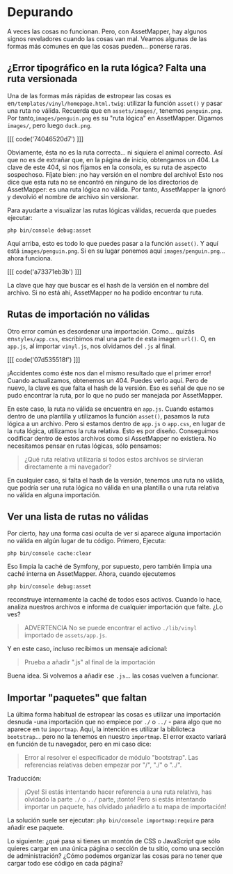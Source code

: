 # Depurando

A veces las cosas no funcionan. Pero, con AssetMapper, hay algunos signos reveladores cuando las cosas van mal. Veamos algunas de las formas más comunes en que las cosas pueden... ponerse raras.

## ¿Error tipográfico en la ruta lógica? Falta una ruta versionada

Una de las formas más rápidas de estropear las cosas es en`/templates/vinyl/homepage.html.twig`: utilizar la función `asset()` y pasar una ruta no válida. Recuerda que en `assets/images/`, tenemos `penguin.png`. Por tanto,`images/penguin.png` es su "ruta lógica" en AssetMapper. Digamos `images/`, pero luego `duck.png`.

[[[ code('74046520d7') ]]]

Obviamente, ésta no es la ruta correcta... ni siquiera el animal correcto. Así que no es de extrañar que, en la página de inicio, obtengamos un 404. La clave de este 404, si nos fijamos en la consola, es su ruta de aspecto sospechoso. Fíjate bien: ¡no hay versión en el nombre del archivo! Esto nos dice que esta ruta no se encontró en ninguno de los directorios de AssetMapper: es una ruta lógica no válida. Por tanto, AssetMapper la ignoró y devolvió el nombre de archivo sin versionar.

Para ayudarte a visualizar las rutas lógicas válidas, recuerda que puedes ejecutar:

```terminal
php bin/console debug:asset
```

Aquí arriba, esto es todo lo que puedes pasar a la función `asset()`. Y aquí está `images/penguin.png`. Si en su lugar ponemos aquí `images/penguin.png`... ahora funciona.

[[[ code('a73371eb3b') ]]]

La clave que hay que buscar es el hash de la versión en el nombre del archivo. Si no está ahí, AssetMapper no ha podido encontrar tu ruta.

## Rutas de importación no válidas

Otro error común es desordenar una importación. Como... quizás en`styles/app.css`, escribimos mal una parte de esta imagen `url()`. O, en `app.js`, al importar `vinyl.js`, nos olvidamos del `.js` al final.

[[[ code('07d535518f') ]]]

¡Accidentes como éste nos dan el mismo resultado que el primer error! Cuando actualizamos, obtenemos un 404. Puedes verlo aquí. Pero de nuevo, la clave es que falta el hash de la versión. Eso es señal de que no se pudo encontrar la ruta, por lo que no pudo ser manejada por AssetMapper.

En este caso, la ruta no válida se encuentra en `app.js`. Cuando estamos dentro de una plantilla y utilizamos la función `asset()`, pasamos la ruta lógica a un archivo. Pero si estamos dentro de `app.js` o `app.css`, en lugar de la ruta lógica, utilizamos la ruta relativa. Esto es por diseño. Conseguimos codificar dentro de estos archivos como si AssetMapper no existiera. No necesitamos pensar en rutas lógicas, sólo pensamos:

> ¿Qué ruta relativa utilizaría si todos estos archivos se sirvieran directamente
> a mi navegador?

En cualquier caso, si falta el hash de la versión, tenemos una ruta no válida, que podría ser una ruta lógica no válida en una plantilla o una ruta relativa no válida en alguna importación.

## Ver una lista de rutas no válidas

Por cierto, hay una forma casi oculta de ver si aparece alguna importación no válida en algún lugar de tu código. Primero, Ejecuta:

```terminal
php bin/console cache:clear
```

Eso limpia la caché de Symfony, por supuesto, pero también limpia una caché interna en AssetMapper. Ahora, cuando ejecutemos

```terminal
php bin/console debug:asset
```

reconstruye internamente la caché de todos esos activos. Cuando lo hace, analiza nuestros archivos e informa de cualquier importación que falte. ¿Lo ves?

> ADVERTENCIA No se puede encontrar el activo `./lib/vinyl` importado de `assets/app.js`.

Y en este caso, incluso recibimos un mensaje adicional:

> Prueba a añadir ".js" al final de la importación

Buena idea. Si volvemos a añadir ese `.js`... las cosas vuelven a funcionar.

## Importar "paquetes" que faltan

La última forma habitual de estropear las cosas es utilizar una importación desnuda -una importación que no empiece por `./` o `../` - para algo que no aparece en tu `importmap`. Aquí, la intención es utilizar la biblioteca `bootstrap`... pero no la tenemos en nuestro `importmap`. El error exacto variará en función de tu navegador, pero en mi caso dice:

> Error al resolver el especificador de módulo "bootstrap". Las referencias relativas deben empezar por
> "/", "./" o "../".

Traducción:

> ¡Oye! Si estás intentando hacer referencia a una ruta relativa, has olvidado la parte `./` o `../`
> parte, ¡tonto! Pero si estás intentando importar un paquete, has olvidado
> ¡añadirlo a tu mapa de importación!

La solución suele ser ejecutar: `php bin/console importmap:require` para añadir ese paquete.

Lo siguiente: ¿qué pasa si tienes un montón de CSS o JavaScript que sólo quieres cargar en una única página o sección de tu sitio, como una sección de administración? ¿Cómo podemos organizar las cosas para no tener que cargar todo ese código en cada página?
